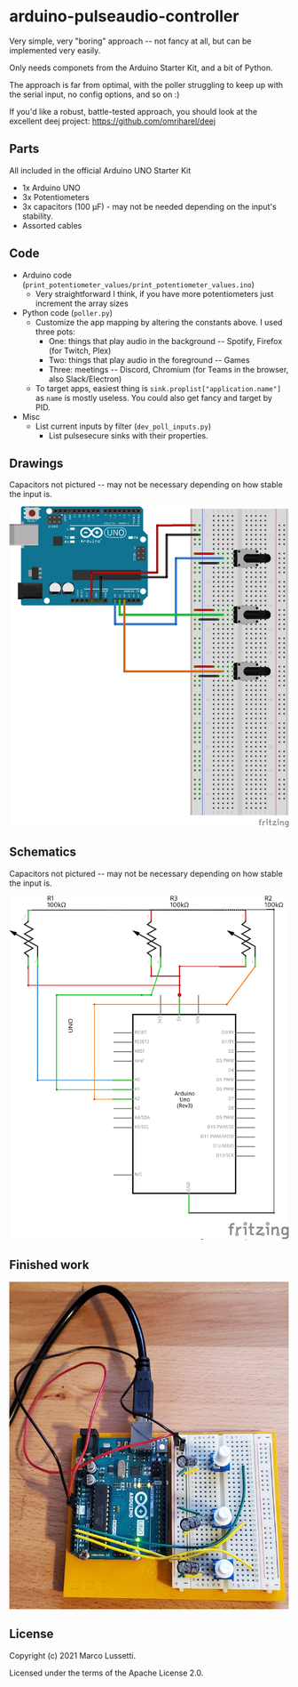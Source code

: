 # arduino-pulseaudio-controller

Very simple, very "boring" approach -- not fancy at all, but can be implemented very easily.

Only needs componets from the Arduino Starter Kit, and a bit of Python.

The approach is far from optimal, with the poller struggling to keep up with the serial input,
no config options, and so on :)

If you'd like a robust, battle-tested approach, you should look at the excellent deej project:
https://github.com/omriharel/deej


## Parts
All included in the official Arduino UNO Starter Kit

- 1x Arduino UNO
- 3x Potentiometers
- 3x capacitors (100 μF) - may not be needed depending on the input's stability.
- Assorted cables


## Code

- Arduino code (`print_potentiometer_values/print_potentiometer_values.ino`)
  - Very straightforward I think, if you have more potentiometers just increment the array sizes
- Python code (`poller.py`)
  - Customize the app mapping by altering the constants above. I used three pots:
    - One: things that play audio in the background -- Spotify, Firefox (for Twitch, Plex)
    - Two: things that play audio in the foreground -- Games
    - Three: meetings -- Discord, Chromium (for Teams in the browser, also Slack/Electron)
  - To target apps, easiest thing is `sink.proplist["application.name"]` as `name` is mostly useless. You could also get fancy and target by PID.
- Misc
  - List current inputs by filter (`dev_poll_inputs.py`)
    - List pulsesecure sinks with their properties.


## Drawings
Capacitors not pictured -- may not be necessary depending on how stable the input is.

![](/images/drawings.png?raw=true)


## Schematics
Capacitors not pictured -- may not be necessary depending on how stable the input is.

![](/images/schematics.png?raw=true)

## Finished work

![](/images/finished.jpg?raw=true)


## License

Copyright (c) 2021 Marco Lussetti.

Licensed under the terms of the Apache License 2.0.

